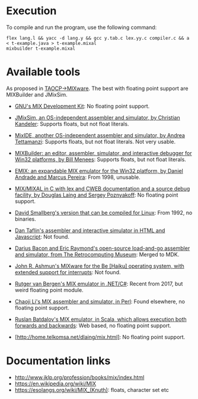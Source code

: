 # Execution

To compile and run the program, use the following command:

```shell
flex lang.l && yacc -d lang.y && gcc y.tab.c lex.yy.c compiler.c && a < t-example.java > t-example.mixal
mixbuilder t-example.mixal
```

# Available tools

As proposed in [TAOCP->MIXware](https://www-cs-faculty.stanford.edu/~knuth/taocp.html). The best with floating point support are MIXBuilder and JMixSim.

* [GNU's MIX Development Kit](http://www.gnu.org/software/mdk/mdk.html): No floating point support.
* [JMixSim, an OS-independent assembler and simulator, by Christian Kandeler](http://sourceforge.net/projects/jmixsim): Supports floats, but not float literals.
* [MixIDE, another OS-independent assembler and simulator, by Andrea Tettamanzi](http://mixide.sourceforge.net/): Supports floats, but not float literals. Not very usable.
* [MIXBuilder: an editor, assembler, simulator, and interactive debugger for Win32 platforms, by Bill Menees](http://www.menees.com/): Supports floats, but not float literals.
* [EMIX: an expandable MIX emulator for the Win32 platform, by Daniel Andrade and Marcus Pereira](http://members.tripod.com/~dandrade): From 1998, unusable.
* [MIX/MIXAL in C with lex and CWEB documentation and a source debug facility, by Douglas Laing and Sergey Poznyakoff](http://gray.gnu.org.ua/mix.html): No floating point support.
* [David Smallberg's version that can be compiled for Linux](http://web.archive.org/web/20080801094331/http://swiss.csail.mit.edu/~adler/MIX/): From 1992, no binaries.
* [Dan Taflin's assembler and interactive simulator in HTML and Javascript](http://www.recreationalmath.com/mixal): Not found.
* [Darius Bacon and Eric Raymond's open-source load-and-go assembler and simulator, from The Retrocomputing Museum](http://www.catb.org/~esr/mixal/): Merged to MDK.
* [John R. Ashmun's MIXware for the Be \[Haiku\] operating system, with extended support for interrupts](http://www.bebits.com/app/3723): Not found.
* [Rutger van Bergen's MIX emulator in .NET/C\#](http://rbergen.home.xs4all.nl/mixemul.html): Recent from 2017, but weird floating point module.
* [Chaoji Li's MIX assembler and simulator, in Perl](http://litchie.net/programs/mixsim.html): Found elsewhere, no floating point support.
* [Ruslan Batdalov's MIX emulator, in Scala, which allows execution both forwards and backwards](http://www.mix-emulator.org/): Web based, no floating point support.


* [http://home.telkomsa.net/dlaing/mix.html]: No floating point support.

# Documentation links

* http://www.jklp.org/profession/books/mix/index.html
* https://en.wikipedia.org/wiki/MIX
* https://esolangs.org/wiki/MIX_(Knuth): floats, character set etc
